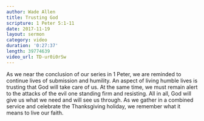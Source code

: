 ```yaml
---
author: Wade Allen
title: Trusting God
scripture: 1 Peter 5:1-11
date: 2017-11-19
layout: sermon
category: video
duration: '0:27:37' 
length: 39774639
video_url: TD-ur0i0rSw
---
```


As we near the conclusion of our series in 1 Peter, we are reminded to continue lives of submission and humility. An aspect of living humble lives is trusting that God will take care of us. At the same time, we must remain alert to the attacks of the evil one standing firm and resisting. All in all, God will give us what we need and will see us through. As we gather in a combined service and celebrate the Thanksgiving holiday, we remember what it means to live our faith.
